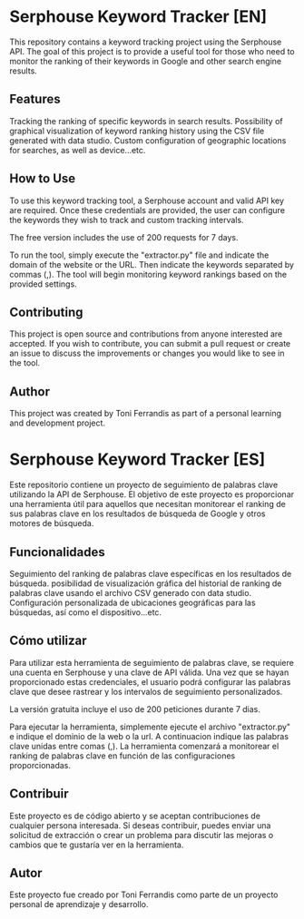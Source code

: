 # Serphouse Keyword Tracker [EN]
This repository contains a keyword tracking project using the Serphouse API. The goal of this project is to provide a useful tool for those who need to monitor the ranking of their keywords in Google and other search engine results.

## Features
Tracking the ranking of specific keywords in search results.
Possibility of graphical visualization of keyword ranking history using the CSV file generated with data studio.
Custom configuration of geographic locations for searches, as well as device...etc.

## How to Use
To use this keyword tracking tool, a Serphouse account and valid API key are required. Once these credentials are provided, the user can configure the keywords they wish to track and custom tracking intervals.

The free version includes the use of 200 requests for 7 days.

To run the tool, simply execute the "extractor.py" file and indicate the domain of the website or the URL. Then indicate the keywords separated by commas (,). The tool will begin monitoring keyword rankings based on the provided settings.

## Contributing
This project is open source and contributions from anyone interested are accepted. If you wish to contribute, you can submit a pull request or create an issue to discuss the improvements or changes you would like to see in the tool.

## Author
This project was created by Toni Ferrandis as part of a personal learning and development project.


# Serphouse Keyword Tracker [ES]

Este repositorio contiene un proyecto de seguimiento de palabras clave utilizando la API de Serphouse. El objetivo de este proyecto es proporcionar una herramienta útil para aquellos que necesitan monitorear el ranking de sus palabras clave en los resultados de búsqueda de Google y otros motores de búsqueda.

## Funcionalidades
Seguimiento del ranking de palabras clave específicas en los resultados de búsqueda.
posibilidad de visualización gráfica del historial de ranking de palabras clave usando el archivo CSV generado con data studio.
Configuración personalizada de ubicaciones geográficas para las búsquedas, así como el dispositivo...etc.
## Cómo utilizar
Para utilizar esta herramienta de seguimiento de palabras clave, se requiere una cuenta en Serphouse y una clave de API válida. Una vez que se hayan proporcionado estas credenciales, el usuario podrá configurar las palabras clave que desee rastrear y los intervalos de seguimiento personalizados.

La versión gratuita incluye el uso de 200 peticiones durante 7 dias.

Para ejecutar la herramienta, simplemente ejecute el archivo "extractor.py" e indique el dominio de la web o la url. A continuacion indique las palabras clave unidas entre comas (,). La herramienta comenzará a monitorear el ranking de palabras clave en función de las configuraciones proporcionadas.

## Contribuir
Este proyecto es de código abierto y se aceptan contribuciones de cualquier persona interesada. Si deseas contribuir, puedes enviar una solicitud de extracción o crear un problema para discutir las mejoras o cambios que te gustaría ver en la herramienta.

## Autor
Este proyecto fue creado por Toni Ferrandis como parte de un proyecto personal de aprendizaje y desarrollo.


